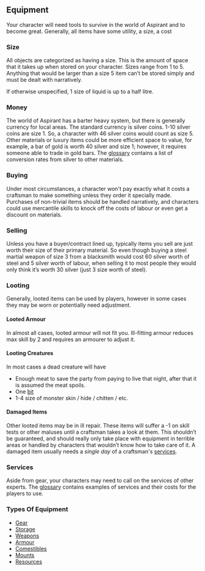 ## Equipment
Your character will need tools to survive in the world of Aspirant and to become great. Generally, all items have some utility, a size, a cost

### Size
All objects are categorized as having a size. This is the amount of space that it takes up when stored on your character. Sizes range from 1 to 5. Anything that would be larger than a size 5 item can’t be stored simply and must be dealt with narratively.

If otherwise unspecified, 1 size of liquid is up to a half litre.

### Money
The world of Aspirant has a barter heavy system, but there is generally currency for local areas. The standard currency is silver coins. 1-10 silver coins are size 1. So, a character with 46 silver coins would count as size 5. Other materials or luxury items could be more efficient space to value, for example, a bar of gold is worth 40 silver and size 1; however, it requires someone able to trade in gold bars. The [glossary](https://docs.google.com/document/d/1Pjotbn26OeQPVqfVwTOxSper5irKWGEU5Zs8rtsO9zI/edit#heading=h.k7cy3k408aao) contains a list of conversion rates from silver to other materials.

### Buying
Under most circumstances, a character won't pay exactly what it costs a craftsman to make something unless they order it specially made. Purchases of non-trivial items should be handled narratively, and characters could use mercantile skills to knock off the costs of labour or even get a discount on materials. 

### Selling
Unless you have a buyer/contract lined up, typically items you sell are just worth their size of their primary material. So even though buying a steel martial weapon of size 3 from a blacksmith would cost 60 silver worth of steel and 5 silver worth of labour, when selling it to most people they would only think it’s worth 30 silver (just 3 size worth of steel).

### Looting
Generally, looted items can be used by players, however in some cases they may be worn or potentially need adjustment.

#### Looted Armour
In almost all cases, looted armour will not fit you. Ill-fitting armour reduces max skill by 2 and requires an armourer to adjust it.

#### Looting Creatures
In most cases a dead creature will have 
* Enough meat to save the party from paying to live that night, after that it is assumed the meat spoils. 
* One [bit](Resources.md#Bits)
* 1-4 size of monster skin / hide / chitten / etc.

#### Damaged Items
Other looted items may be in ill repair. These items will suffer a -1 on skill tests or other maluses until a craftsman takes a look at them. This shouldn’t be guaranteed, and should really only take place with equipment in terrible areas or handled by characters that wouldn’t know how to take care of it. A damaged item usually needs a *single day* of a craftsman's [services](Services).

### Services
Aside from gear, your characters may need to call on the services of other experts. The [glossary](https://docs.google.com/document/d/1Pjotbn26OeQPVqfVwTOxSper5irKWGEU5Zs8rtsO9zI/edit#heading=h.ovbrzmse4gxa) contains examples of services and their costs for the players to use.

### Types Of Equipment
* [Gear](Gear)
* [Storage](Storage)
* [Weapons](Weapons)
* [Armour](Armour)
* [Comestibles](Comestibles)
* [Mounts](Mounts)
* [Resources](Resources)